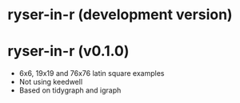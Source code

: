 # ryser-in-r (development version)

# ryser-in-r (v0.1.0)

* 6x6, 19x19 and 76x76 latin square examples
* Not using keedwell
* Based on tidygraph and igraph
